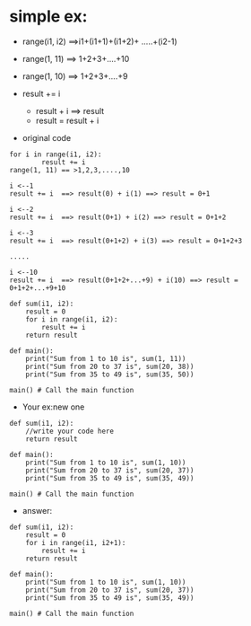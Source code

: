 # simple ex:
- range(i1, i2) ==>i1+(i1+1)+(i1+2)+ .....+(i2-1)
- range(1, 11) ==> 1+2+3+....+10
- range(1, 10) ==> 1+2+3+....+9
- result += i
  - result + i ==> result
  - result = result + i

- original code
```
for i in range(i1, i2):
        result += i 
range(1, 11) == >1,2,3,....,10

i <--1
result += i  ==> result(0) + i(1) ==> result = 0+1

i <--2
result += i  ==> result(0+1) + i(2) ==> result = 0+1+2

i <--3
result += i  ==> result(0+1+2) + i(3) ==> result = 0+1+2+3

.....

i <--10
result += i  ==> result(0+1+2+...+9) + i(10) ==> result = 0+1+2+...+9+10
```

```
def sum(i1, i2):
    result = 0
    for i in range(i1, i2):
        result += i
    return result

def main():
    print("Sum from 1 to 10 is", sum(1, 11)) 
    print("Sum from 20 to 37 is", sum(20, 38))
    print("Sum from 35 to 49 is", sum(35, 50))

main() # Call the main function
```
- Your ex:new one
```
def sum(i1, i2):
    //write your code here
    return result

def main():
    print("Sum from 1 to 10 is", sum(1, 10)) 
    print("Sum from 20 to 37 is", sum(20, 37))
    print("Sum from 35 to 49 is", sum(35, 49))

main() # Call the main function
```
- answer:
```
def sum(i1, i2):
    result = 0
    for i in range(i1, i2+1):
        result += i
    return result

def main():
    print("Sum from 1 to 10 is", sum(1, 10)) 
    print("Sum from 20 to 37 is", sum(20, 37))
    print("Sum from 35 to 49 is", sum(35, 49))

main() # Call the main function
```
